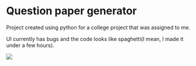# Question paper generator

Project created using python for a college project that was assigned to me.

UI currently has bugs and the code looks like spaghetti(I mean, I made it under a few hours).

![](https://i.imgur.com/2FsJcRN.png)
